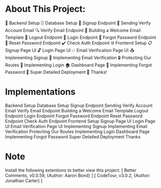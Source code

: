 # About This Project:

🔧 Backend Setup
🗄️ Database Setup
🔐 Signup Endpoint
📧 Sending Verify Account Email
🔍 Verify Email Endpoint
📄 Building a Welcome Email Template
🚪 Logout Endpoint
🔑 Login Endpoint
🔄 Forgot Password Endpoint
🔁 Reset Password Endpoint
✔️ Check Auth Endpoint
🌐 Frontend Setup
📋 Signup Page UI
🔓 Login Page UI
✅ Email Verification Page UI
📤 Implementing Signup
📧 Implementing Email Verification
🔒 Protecting Our Routes
🔑 Implementing Login
🏠 Dashboard Page
🔄 Implementing Forgot Password
🚀 Super Detailed Deployment
🙏 Thanks!

# Implementations

Backend Setup
Database Setup
Signup Endpoint
Sending Verify Account Email
Verify Email Endpoint
Building a Welcome Email Template
Logout Endpoint
Login Endpoint
Forgot Password Endpoint
Reset Password Endpoint
Check Auth Endpoint
Frontend Setup
Signup Page UI
Login Page UI
Email Verification Page UI
Implementing Signup
Implementing Email Verification
Protecting Our Routes
Implementing Login
Dashboard Page
Implementing Forgot Password
Super Detailed Deployment  Thanks 

# Note

Install the following extentions to better view this project:
[
  Better Comments,
  v0.0.59,
  {Author: Aaron Bond}
]
[
  CodeTour,
  v3.0.2,
  {Author: Jonathan Carter}
]
